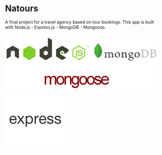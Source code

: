 # Natours

A final project for a travel agency based on tour bookings. This app is built with Node.js - Express.js - MongoDB - Mongoose.

![](public/img/all.png) ![](public/img/express.png)
